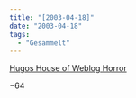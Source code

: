 ```yaml
---
title: "[2003-04-18]"
date: "2003-04-18"
tags:
  - "Gesammelt"
---
```


[Hugos House of Weblog Horror](http://hugo.muensterland.org/2003/04/18.html#P683 "Hugos House of Weblog Horror 18.4.2003")

−64
